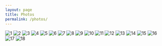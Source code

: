 ```yaml
---
layout: page
title: Photos
permalink: /photos/
---
```

<img src="../photos/1.jpg" alt="1"/>
<img src="../photos/2.jpg" alt="2"/>
<img src="../photos/3.jpg" alt="3"/>
<img src="../photos/4.jpg" alt="4"/>
<img src="../photos/5.jpg" alt="5"/>
<img src="../photos/6.jpg" alt="6"/>
<img src="../photos/7.jpg" alt="7"/>
<img src="../photos/8.jpg" alt="8"/>
<img src="../photos/9.jpg" alt="9"/>
<img src="../photos/10.jpg" alt="10"/>
<img src="../photos/11.jpg" alt="11"/>
<img src="../photos/12.jpg" alt="12"/>
<img src="../photos/13.jpg" alt="13"/>
<img src="../photos/14.jpg" alt="14"/>
<img src="../photos/15.jpg" alt="15"/>
<img src="../photos/16.jpg" alt="16"/>
<img src="../photos/17.jpg" alt="17"/>
<img src="../photos/18.jpg" alt="18"/>